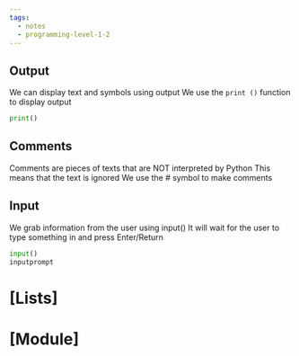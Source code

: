 ```yaml
---
tags:
  - notes
  - programming-level-1-2
---
```

## Output
We can display text and symbols using output
We use the `print ()` function to display output
```python
print()
```

## Comments
Comments are pieces of texts that are NOT interpreted by Python
This means that the text is ignored
We use the # symbol to make comments

## Input
We grab information from the user using input()
It will wait for the user to type something in and press Enter/Return

```python
input()
inputprompt
```

# [Lists]
# [Module]
